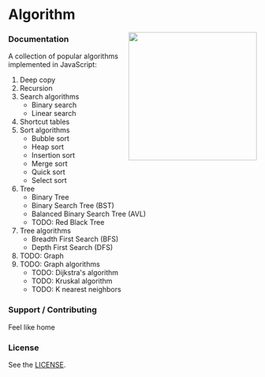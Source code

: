 # Algorithm

<img align="right" height="260" src="https://image.flaticon.com/icons/png/512/1119/1119005.png">

### Documentation

A collection of popular algorithms implemented in JavaScript:

1. Deep copy
2. Recursion
3. Search algorithms
   - Binary search
   - Linear search
4. Shortcut tables
5. Sort algorithms
   - Bubble sort
   - Heap sort
   - Insertion sort
   - Merge sort
   - Quick sort
   - Select sort
6. Tree
   - Binary Tree
   - Binary Search Tree (BST)
   - Balanced Binary Search Tree (AVL)
   - TODO: Red Black Tree
7. Tree algorithms
   - Breadth First Search (BFS)
   - Depth First Search (DFS)
8. TODO: Graph
9. TODO: Graph algorithms
   - TODO: Dijkstra's algorithm
   - TODO: Kruskal algorithm
   - TODO: K nearest neighbors


### Support / Contributing

Feel like home

### License

See the [LICENSE](LICENSE).
